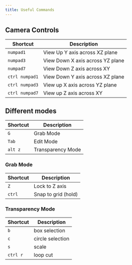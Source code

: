 ```yaml
---
title: Useful Commands 
---
```


## Camera Controls 

| Shortcut         | Description                       |
| ---------------- | --------------------------------- |
| `numpad1`        | View Up Y axis across XZ plane    |
| `numpad3`        | View Down X axis across YZ plane  |
| `numpad7`        | View Down Z axis across XY        |
| `ctrl numpad1`   | View Down Y axis across XZ plane  |
| `ctrl numpad3`   | View up X axis across YZ plane    |
| `ctrl numpad7`   | View up Z axis across XY          |


## Different modes

| Shortcut         | Description       |
| ---------------- | ----------------- |
| `G`              | Grab Mode         | 
| `Tab`            | Edit Mode         | 
| `alt z`          | Transparency Mode |

### Grab Mode 

| Shortcut         | Description         |
| ---------------- | ------------------- |
| `Z`              | Lock to Z axis      | 
| `ctrl`           | Snap to grid (hold) |

### Transparency Mode 

| Shortcut         | Description      |
| ---------------- | ---------------- |
| `b`              | box selection    | 
| `c`              | circle selection |
| `s`              | scale            |
| `ctrl r`         | loop cut         |

